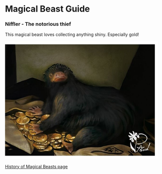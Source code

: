 # Magical Beast Guide  

### **Niffler - The notorious thief**  
This magical beast loves collecting anything shiny. Especially gold!

![Niffler](https://github.com/ChristaMitchell/ChristaMitchell.github.io/raw/main/Niffler%20Crop.jpg)  

[History of Magical Beasts page](https://christamitchell.github.io/History-of-Magical-Beasts)
